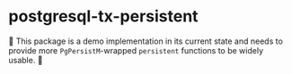 # postgresql-tx-persistent

🚧 This package is a demo implementation in its current state and needs 
to provide more `PgPersistM`-wrapped `persistent` functions to be widely
usable. 🚧 
